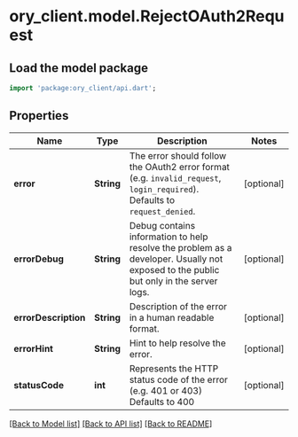 # ory_client.model.RejectOAuth2Request

## Load the model package
```dart
import 'package:ory_client/api.dart';
```

## Properties
Name | Type | Description | Notes
------------ | ------------- | ------------- | -------------
**error** | **String** | The error should follow the OAuth2 error format (e.g. `invalid_request`, `login_required`).  Defaults to `request_denied`. | [optional] 
**errorDebug** | **String** | Debug contains information to help resolve the problem as a developer. Usually not exposed to the public but only in the server logs. | [optional] 
**errorDescription** | **String** | Description of the error in a human readable format. | [optional] 
**errorHint** | **String** | Hint to help resolve the error. | [optional] 
**statusCode** | **int** | Represents the HTTP status code of the error (e.g. 401 or 403)  Defaults to 400 | [optional] 

[[Back to Model list]](../README.md#documentation-for-models) [[Back to API list]](../README.md#documentation-for-api-endpoints) [[Back to README]](../README.md)


